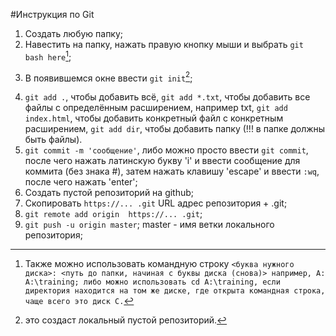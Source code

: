 #Инструкция по Git
   1. Создать любую папку;
   2. Навестить на папку, нажать правую кнопку мыши и выбрать ```git bash here```[^1];
   [^1]: Также можно использовать командную строку ```<буква нужного диска>: <путь до папки, начиная с буквы диска (снова)>
   например, A: A:\training; либо можно использовать cd A:\training, если директория находится на том же диске, где открыта командная строка, чаще всего это диск C.```


   3. В появившемся окне ввести ```git init```[^2];
   [^2]: это создаст локальный пустой репозиторий.

   4. ```git add .```, чтобы добавить всё, ```git add *.txt```, чтобы добавить все файлы с определённым расширением, например txt, ```git add index.html```, чтобы добавить конкретный файл с конкретным расширением, ```git add dir```, чтобы добавить папку (!!! в папке должны быть файлы).
   5. ```git commit -m 'сообщение'```, либо можно просто ввести ```git commit```, после чего нажать латинскую букву 'i'  и ввести сообщение для коммита (без знака #), затем нажать клавишу 'escape' и ввести ```:wq```, после чего нажать 'enter';
   6. Создать пустой репозиторий на github;
   7. Скопировать ```https://... .git``` URL адрес репозитория + .git;
   8. ```git remote add origin  https://... .git```;
   9. ```git push -u origin master```; master - имя ветки локального репозитория;